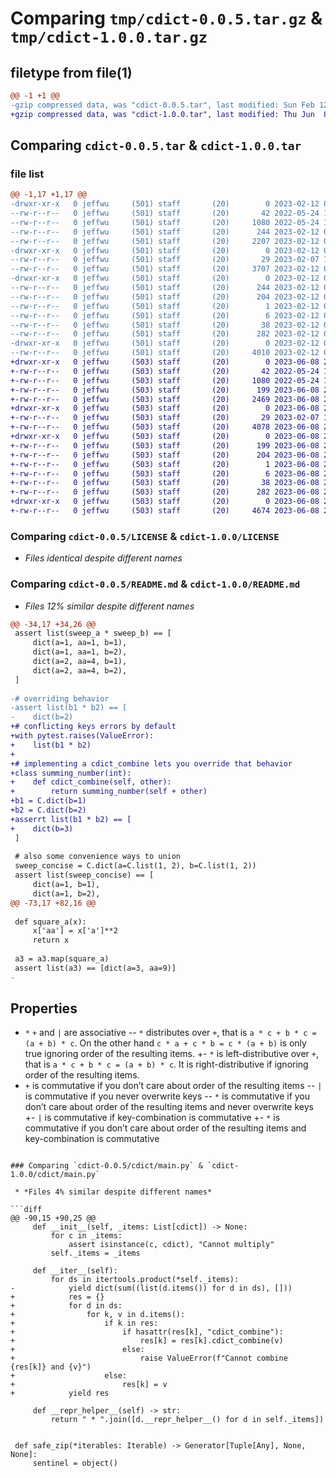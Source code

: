 # Comparing `tmp/cdict-0.0.5.tar.gz` & `tmp/cdict-1.0.0.tar.gz`

## filetype from file(1)

```diff
@@ -1 +1 @@
-gzip compressed data, was "cdict-0.0.5.tar", last modified: Sun Feb 12 05:47:14 2023, max compression
+gzip compressed data, was "cdict-1.0.0.tar", last modified: Thu Jun  8 23:50:25 2023, max compression
```

## Comparing `cdict-0.0.5.tar` & `cdict-1.0.0.tar`

### file list

```diff
@@ -1,17 +1,17 @@
-drwxr-xr-x   0 jeffwu     (501) staff       (20)        0 2023-02-12 05:47:14.064507 cdict-0.0.5/
--rw-r--r--   0 jeffwu     (501) staff       (20)       42 2022-05-24 14:35:55.000000 cdict-0.0.5/.gitignore
--rw-r--r--   0 jeffwu     (501) staff       (20)     1080 2022-05-24 14:35:55.000000 cdict-0.0.5/LICENSE
--rw-r--r--   0 jeffwu     (501) staff       (20)      244 2023-02-12 05:47:14.064010 cdict-0.0.5/PKG-INFO
--rw-r--r--   0 jeffwu     (501) staff       (20)     2207 2023-02-12 05:36:20.000000 cdict-0.0.5/README.md
-drwxr-xr-x   0 jeffwu     (501) staff       (20)        0 2023-02-12 05:47:14.052662 cdict-0.0.5/cdict/
--rw-r--r--   0 jeffwu     (501) staff       (20)       29 2023-02-07 17:31:36.000000 cdict-0.0.5/cdict/__init__.py
--rw-r--r--   0 jeffwu     (501) staff       (20)     3707 2023-02-12 05:46:17.000000 cdict-0.0.5/cdict/main.py
-drwxr-xr-x   0 jeffwu     (501) staff       (20)        0 2023-02-12 05:47:14.062589 cdict-0.0.5/cdict.egg-info/
--rw-r--r--   0 jeffwu     (501) staff       (20)      244 2023-02-12 05:47:12.000000 cdict-0.0.5/cdict.egg-info/PKG-INFO
--rw-r--r--   0 jeffwu     (501) staff       (20)      204 2023-02-12 05:47:13.000000 cdict-0.0.5/cdict.egg-info/SOURCES.txt
--rw-r--r--   0 jeffwu     (501) staff       (20)        1 2023-02-12 05:47:12.000000 cdict-0.0.5/cdict.egg-info/dependency_links.txt
--rw-r--r--   0 jeffwu     (501) staff       (20)        6 2023-02-12 05:47:12.000000 cdict-0.0.5/cdict.egg-info/top_level.txt
--rw-r--r--   0 jeffwu     (501) staff       (20)       38 2023-02-12 05:47:14.064612 cdict-0.0.5/setup.cfg
--rw-r--r--   0 jeffwu     (501) staff       (20)      282 2023-02-12 05:46:59.000000 cdict-0.0.5/setup.py
-drwxr-xr-x   0 jeffwu     (501) staff       (20)        0 2023-02-12 05:47:14.063401 cdict-0.0.5/tests/
--rw-r--r--   0 jeffwu     (501) staff       (20)     4010 2023-02-12 05:38:35.000000 cdict-0.0.5/tests/test_main.py
+drwxr-xr-x   0 jeffwu     (503) staff       (20)        0 2023-06-08 23:50:25.678567 cdict-1.0.0/
+-rw-r--r--   0 jeffwu     (503) staff       (20)       42 2022-05-24 14:35:55.000000 cdict-1.0.0/.gitignore
+-rw-r--r--   0 jeffwu     (503) staff       (20)     1080 2022-05-24 14:35:55.000000 cdict-1.0.0/LICENSE
+-rw-r--r--   0 jeffwu     (503) staff       (20)      199 2023-06-08 23:50:25.678171 cdict-1.0.0/PKG-INFO
+-rw-r--r--   0 jeffwu     (503) staff       (20)     2469 2023-06-08 23:45:51.000000 cdict-1.0.0/README.md
+drwxr-xr-x   0 jeffwu     (503) staff       (20)        0 2023-06-08 23:50:25.652008 cdict-1.0.0/cdict/
+-rw-r--r--   0 jeffwu     (503) staff       (20)       29 2023-02-07 17:31:36.000000 cdict-1.0.0/cdict/__init__.py
+-rw-r--r--   0 jeffwu     (503) staff       (20)     4078 2023-06-08 23:39:41.000000 cdict-1.0.0/cdict/main.py
+drwxr-xr-x   0 jeffwu     (503) staff       (20)        0 2023-06-08 23:50:25.676838 cdict-1.0.0/cdict.egg-info/
+-rw-r--r--   0 jeffwu     (503) staff       (20)      199 2023-06-08 23:50:25.000000 cdict-1.0.0/cdict.egg-info/PKG-INFO
+-rw-r--r--   0 jeffwu     (503) staff       (20)      204 2023-06-08 23:50:25.000000 cdict-1.0.0/cdict.egg-info/SOURCES.txt
+-rw-r--r--   0 jeffwu     (503) staff       (20)        1 2023-06-08 23:50:25.000000 cdict-1.0.0/cdict.egg-info/dependency_links.txt
+-rw-r--r--   0 jeffwu     (503) staff       (20)        6 2023-06-08 23:50:25.000000 cdict-1.0.0/cdict.egg-info/top_level.txt
+-rw-r--r--   0 jeffwu     (503) staff       (20)       38 2023-06-08 23:50:25.678630 cdict-1.0.0/setup.cfg
+-rw-r--r--   0 jeffwu     (503) staff       (20)      282 2023-06-08 23:47:51.000000 cdict-1.0.0/setup.py
+drwxr-xr-x   0 jeffwu     (503) staff       (20)        0 2023-06-08 23:50:25.677534 cdict-1.0.0/tests/
+-rw-r--r--   0 jeffwu     (503) staff       (20)     4674 2023-06-08 23:44:41.000000 cdict-1.0.0/tests/test_main.py
```

### Comparing `cdict-0.0.5/LICENSE` & `cdict-1.0.0/LICENSE`

 * *Files identical despite different names*

### Comparing `cdict-0.0.5/README.md` & `cdict-1.0.0/README.md`

 * *Files 12% similar despite different names*

```diff
@@ -34,17 +34,26 @@
 assert list(sweep_a * sweep_b) == [
     dict(a=1, aa=1, b=1),
     dict(a=1, aa=1, b=2),
     dict(a=2, aa=4, b=1),
     dict(a=2, aa=4, b=2),
 ]
 
-# overriding behavior
-assert list(b1 * b2) == [
-    dict(b=2)
+# conflicting keys errors by default
+with pytest.raises(ValueError):
+    list(b1 * b2)
+
+# implementing a cdict_combine lets you override that behavior
+class summing_number(int):
+    def cdict_combine(self, other):
+        return summing_number(self + other)
+b1 = C.dict(b=1)
+b2 = C.dict(b=2)
+asserrt list(b1 * b2) == [
+    dict(b=3)
 ]
 
 # also some convenience ways to union
 sweep_concise = C.dict(a=C.list(1, 2), b=C.list(1, 2))
 assert list(sweep_concise) == [
     dict(a=1, b=1),
     dict(a=1, b=2),
@@ -73,17 +82,16 @@
 
 def square_a(x):
     x['aa'] = x['a']**2
     return x
 
 a3 = a3.map(square_a)
 assert list(a3) == [dict(a=3, aa=9)]
-
 ```
 
 ## Properties
 
 - `*` `+` and `|` are associative
-- `*` distributes over `+`, that is `a * c + b * c = (a + b) * c`.  On the other hand `c * a + c * b = c * (a + b)` is only true ignoring order of the resulting items.
+- `*` is left-distributive over `+`, that is `a * c + b * c = (a + b) * c`.  It is right-distributive if ignoring order of the resulting items.
 - `+`  is commutative if you don’t care about order of the resulting items
-- `|` is commutative if you never overwrite keys
-- `*` is commutative if you don’t care about order of the resulting items and never overwrite keys
+- `|` is commutative if key-combination is commutative
+- `*` is commutative if you don’t care about order of the resulting items and key-combination is commutative
```

### Comparing `cdict-0.0.5/cdict/main.py` & `cdict-1.0.0/cdict/main.py`

 * *Files 4% similar despite different names*

```diff
@@ -90,15 +90,25 @@
     def __init__(self, _items: List[cdict]) -> None:
         for c in _items:
             assert isinstance(c, cdict), "Cannot multiply"
         self._items = _items
 
     def __iter__(self):
         for ds in itertools.product(*self._items):
-            yield dict(sum((list(d.items()) for d in ds), []))
+            res = {}
+            for d in ds:
+                for k, v in d.items():
+                    if k in res:
+                        if hasattr(res[k], "cdict_combine"):
+                            res[k] = res[k].cdict_combine(v)
+                        else:
+                            raise ValueError(f"Cannot combine {res[k]} and {v}")
+                    else:
+                        res[k] = v
+            yield res
 
     def __repr_helper__(self) -> str:
         return " * ".join([d.__repr_helper__() for d in self._items])
 
 
 def safe_zip(*iterables: Iterable) -> Generator[Tuple[Any], None, None]:
     sentinel = object()
```

